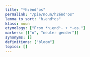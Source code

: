 ```yaml
---
title: "*h₂éndʰos"
permalink: "/pie/noun/h2éndʰos"
lemma_to_sort: "h₂endʰos"
klass: noun
etymology: ["From *h₂endʰ- +‎ *-os."]
markers: [["n", "neuter gender"]]
synonyms: []
definitions: ["bloom"]
topics: []
---
```

